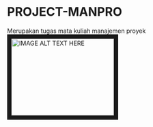 # PROJECT-MANPRO
Merupakan tugas mata kuliah manajemen proyek
<a href="https://youtu.be/R6bzEQbNLaw
" target="_blank"><img src="http://img.youtube.com/vi/YOUTUBE_VIDEO_ID_HERE/0.jpg" 
alt="IMAGE ALT TEXT HERE" width="240" height="180" border="10" /></a>
